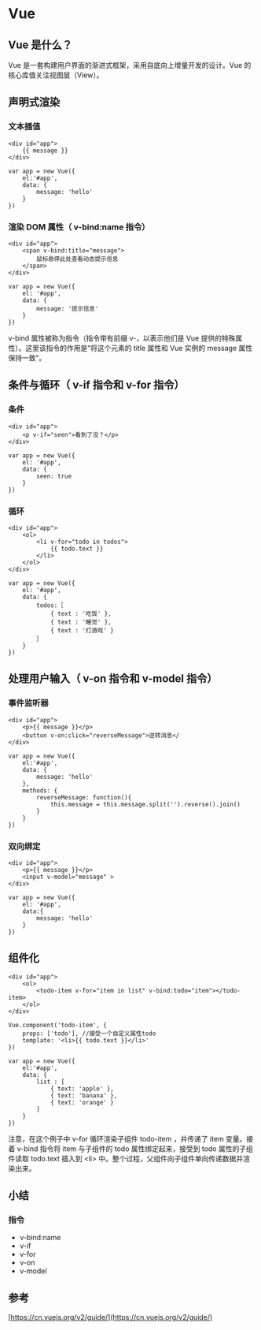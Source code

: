 # Vue

## Vue 是什么？

Vue 是一套构建用户界面的渐进式框架，采用自底向上增量开发的设计。Vue 的核心库值关注视图层（View）。

## 声明式渲染

### 文本插值

```
<div id="app">
    {{ message }}
</div>
```

```
var app = new Vue({
    el:'#app',
    data: {
        message: 'hello'
    }
})
```

### 渲染 DOM 属性（ v-bind:name 指令）

```
<div id="app">
    <span v-bind:title="message">
        鼠标悬停此处查看动态提示信息
    </span>
</div>
```

```
var app = new Vue({
    el: '#app',
    data: {
        message: '提示信息'
    }
})
```

v-bind 属性被称为指令（指令带有前缀 v-，以表示他们是 Vue 提供的特殊属性）。这里该指令的作用是“将这个元素的 title 属性和 Vue 实例的 message 属性保持一致”。

## 条件与循环（ v-if 指令和 v-for 指令）

### 条件

```
<div id="app">
    <p v-if="seen">看到了没？</p>
</div>
```

```
var app = new Vue({
    el: '#app',
    data: {
        seen: true
    }
})
```

### 循环

```
<div id="app">
    <ol>
        <li v-for="todo in todos">
            {{ todo.text }}
        </li>
    </ol>
</div>
```

```
var app = new Vue({
    el: '#app',
    data: {
        todos:［
            { text : '吃饭' },
            { text : '睡觉' },
            { text : '打游戏' }
        ］
    }
})
```

## 处理用户输入（ v-on 指令和 v-model 指令）

### 事件监听器

```
<div id="app">
    <p>{{ message }}</p>
    <button v-on:click="reverseMessage">逆转消息</
</div>
```

```
var app = new Vue({
    el:'#app',
    data: {
        message: 'hello'
    },
    methods: {
        reverseMessage: function(){
            this.message = this.message.split('').reverse().join()
        }
    }
})
```

### 双向绑定

```
<div id="app">
    <p>{{ message }}</p>
    <input v-model="message" >
</div>
```

```
var app = new Vue({
    el: '#app',
    data:{
        message: 'hello'
    }
})
```

## 组件化

```
<div id="app">
    <ol>
        <todo-item v-for="item in list" v-bind:todo="item"></todo-item>
    </ol>
</div>
```

```
Vue.component('todo-item', {
    props: ['todo'], //接受一个自定义属性todo
    template: '<li>{{ todo.text }}</li>'
})

var app = new Vue({
    el:'#app',
    data: {
        list : [
            { text: 'apple' },
            { text: 'banana' },
            { text: 'orange' }
        ]
    }
})
```

注意，在这个例子中 v-for 循环渲染子组件 todo-item ，并传递了 item 变量。接着 v-bind 指令将 item 与子组件的 todo 属性绑定起来，接受到 todo 属性的子组件读取 todo.text 插入到 &lt;li&gt; 中。整个过程，父组件向子组件单向传递数据并渲染出来。

## 小结

### 指令

* v-bind:name 
* v-if 
* v-for
* v-on
* v-model

## 参考

[https://cn.vuejs.org/v2/guide/](https://cn.vuejs.org/v2/guide/)

